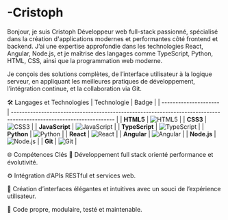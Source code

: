 # -Cristoph
Bonjour, je suis Cristoph
Développeur web full-stack passionné, spécialisé dans la création d'applications modernes et performantes côté frontend et backend. J’ai une expertise approfondie dans les technologies React, Angular, Node.js, et je maîtrise des langages comme TypeScript, Python, HTML, CSS, ainsi que la programmation web moderne.

Je conçois des solutions complètes, de l’interface utilisateur à la logique serveur, en appliquant les meilleures pratiques de développement, l’intégration continue, et la collaboration via Git.

🛠️ Langages et Technologies
| Technologie           | Badge                                                                                                               |
| --------------------- | ------------------------------------------------------------------------------------------------------------------- |
| **HTML5**             | ![HTML5](https://img.shields.io/badge/HTML5-E34F26?style=for-the-badge\&logo=html5\&logoColor=white)                |
| **CSS3**              | ![CSS3](https://img.shields.io/badge/CSS3-1572B6?style=for-the-badge\&logo=css3\&logoColor=white)                   |
| **JavaScript**        | ![JavaScript](https://img.shields.io/badge/JavaScript-F7DF1E?style=for-the-badge\&logo=javascript\&logoColor=black) |
| **TypeScript**        | ![TypeScript](https://img.shields.io/badge/TypeScript-3178C6?style=for-the-badge\&logo=typescript\&logoColor=white) |
| **Python**            | ![Python](https://img.shields.io/badge/Python-3776AB?style=for-the-badge\&logo=python\&logoColor=white)             |
| **React**             | ![React](https://img.shields.io/badge/React-20232A?style=for-the-badge\&logo=react\&logoColor=61DAFB)               |
| **Angular**           | ![Angular](https://img.shields.io/badge/Angular-DD0031?style=for-the-badge\&logo=angular\&logoColor=white)          |
| **Node.js**           | ![Node.js](https://img.shields.io/badge/Node.js-339933?style=for-the-badge\&logo=nodedotjs\&logoColor=white)        |
| **Git**               | ![Git](https://img.shields.io/badge/Git-F05032?style=for-the-badge\&logo=git\&logoColor=white)                      |


🌐 Compétences Clés
🔁 Développement full stack orienté performance et évolutivité.

⚙️ Intégration d’APIs RESTful et services web.

🎨 Création d’interfaces élégantes et intuitives avec un souci de l’expérience utilisateur.

🧪 Code propre, modulaire, testé et maintenable.
